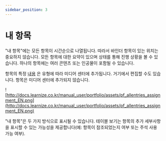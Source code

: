 ```yaml
---
sidebar_position: 3
---
```


# 내 항목

"내 항목"에는 모든 항목이 시간순으로 나열됩니다. 따라서 바인더 항목이 있는 위치는 중요하지 않습니다. 모든 항목에 대한 요약이 있으며 상태를 통해 진행 상황을 볼 수 있습니다. 하나의 항목에는 여러 콘텐츠 또는 인공물이 포함될 수 있습니다.

항목의 특정 [내용](http://docs.learnize.co.kr/manual_user/portfolio/My_entries/My+portfolio+binders.html#Myportfoliobinders-portfolioinhalt) 은 유형에 따라 미디어 센터에 추가됩니다. 거기에서 편집할 수도 있습니다. 항목은 미디어 센터에 추가되지 않습니다.

![http://docs.learnize.co.kr/manual_user/portfolio/assets/pf_allentries_assignment_EN.png](http://docs.learnize.co.kr/manual_user/portfolio/assets/pf_allentries_assignment_EN.png)

"내 항목"은 두 가지 방식으로 표시될 수 있습니다. 테이블 보기는 항목의 추가 세부사항을 표시할 수 있는 가능성을 제공합니다(예: 항목이 참조되었는지 여부 또는 주석 사용 가능 여부).